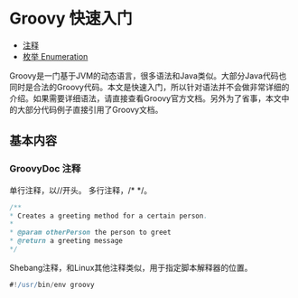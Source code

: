# Groovy 快速入门

* [注释](#docs)
* [枚举 Enumeration](#enumeration)

Groovy是一门基于JVM的动态语言，很多语法和Java类似。大部分Java代码也同时是合法的Groovy代码。本文是快速入门，所以针对语法并不会做非常详细的介绍。如果需要详细语法，请直接查看Groovy官方文档。另外为了省事，本文中的大部分代码例子直接引用了Groovy文档。

## 基本内容

### <a name="docs"></a>GroovyDoc 注释

单行注释，以//开头。 多行注释，/* */。

```groovy
/**
* Creates a greeting method for a certain person.
*
* @param otherPerson the person to greet
* @return a greeting message
*/
```

Shebang注释，和Linux其他注释类似，用于指定脚本解释器的位置。

```groovy
#!/usr/bin/env groovy
```




